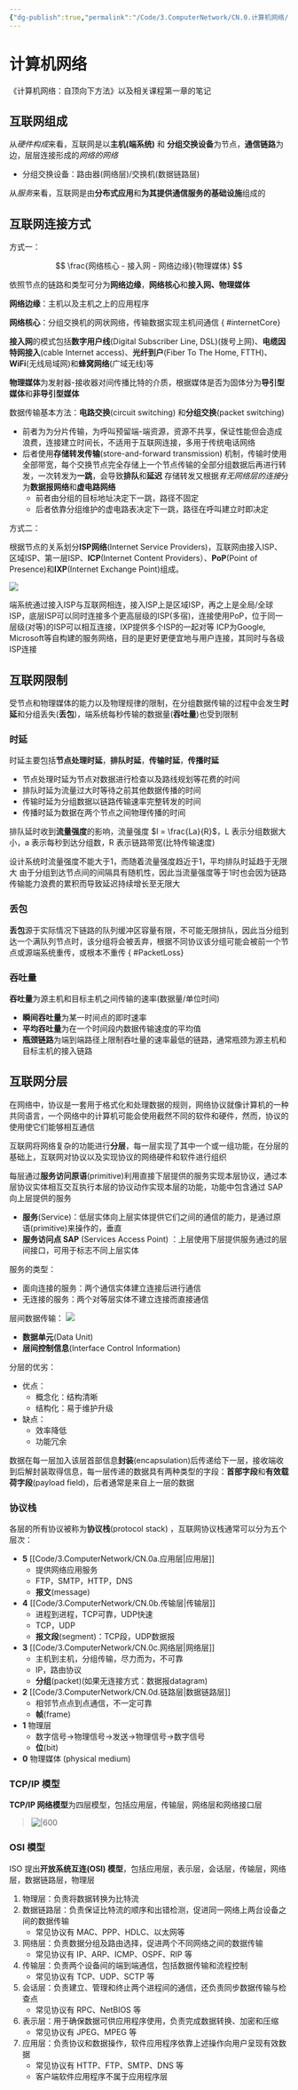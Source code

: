 ```yaml
---
{"dg-publish":true,"permalink":"/Code/3.ComputerNetwork/CN.0.计算机网络/","title":"计算机网络","noteIcon":""}
---
```



# 计算机网络

《计算机网络：自顶向下方法》以及相关课程第一章的笔记

## 互联网组成

从*硬件构成*来看，互联网是以**主机(端系统)** 和 **分组交换设备**为节点，**通信链路**为边，层层连接形成的*网络的网络*
- 分组交换设备：路由器(网络层)/交换机(数据链路层)

从*服务*来看，互联网是由**分布式应用**和**为其提供通信服务的基础设施**组成的

## 互联网连接方式

方式一：

$$ \frac{网络核心 - 接入网 - 网络边缘}{物理媒体} $$

依照节点的链路和类型可分为**网络边缘**，**网络核心**和**接入网、物理媒体**

**网络边缘**：主机以及主机之上的应用程序

**网络核心**：分组交换机的网状网络，传输数据实现主机间通信
{ #internetCore}


**接入网**的模式包括**数字用户线**(Digital Subscriber Line, DSL)(拨号上网)、**电缆因特网接入**(cable Internet access)、**光纤到户**(Fiber To The Home, FTTH)、**WiFi**(无线局域网)和**蜂窝网络**(广域无线)等

**物理媒体**为发射器-接收器对间传播比特的介质，根据媒体是否为固体分为**导引型媒体**和**非导引型媒体**

数据传输基本方法：**电路交换**(circuit switching) 和**分组交换**(packet switching)
- 前者为为分片传输，为呼叫预留端-端资源，资源不共享，保证性能但会造成浪费，连接建立时间长，不适用于互联网连接，多用于传统电话网络
- 后者使用**存储转发传输**(store-and-forward transmission) 机制，传输时使用全部带宽，每个交换节点完全存储上一个节点传输的全部分组数据后再进行转发，一次转发为**一跳**，会导致**排队**和**延迟**
	存储转发又根据*有无网络层的连接*分为**数据报网络**和**虚电路网络**
	- 前者由分组的目标地址决定下一跳，路径不固定
	- 后者依靠分组维护的虚电路表决定下一跳，路径在呼叫建立时即决定

方式二：

根据节点的关系划分**ISP网络**(Internet Service Providers)，互联网由接入ISP、区域ISP、第一层ISP、**ICP**(Internet Content Providers）、**PoP**(Point of Presence)和**IXP**(Internet Exchange Point)组成。

![](https://image.jiang849725768.asia/2022/202212021759977.png)

端系统通过接入ISP与互联网相连，接入ISP上是区域ISP，再之上是全局/全球ISP，底层ISP可以同时连接多个更高层级的ISP(多宿)，连接使用PoP，位于同一层级(对等)的ISP可以相互连接，IXP提供多个ISP的一起对等
ICP为Google, Microsoft等自构建的服务网络，目的是更好更便宜地与用户连接，其同时与各级ISP连接

## 互联网限制

受节点和物理媒体的能力以及物理规律的限制，在分组数据传输的过程中会发生**时延**和分组丢失(**丢包**)，端系统每秒传输的数据量(**吞吐量**)也受到限制

### 时延

时延主要包括**节点处理时延**，**排队时延**，**传输时延**，**传播时延**
- 节点处理时延为节点对数据进行检查以及路线规划等花费的时间
- 排队时延为流量过大时等待之前其他数据传播的时间
- 传输时延为分组数据以链路传输速率完整转发的时间
- 传播时延为数据在两个节点之间物理传播的时间

排队延时收到**流量强度**的影响，流量强度 $I = \frac{La}{R}$，L 表示分组数据大小，a 表示每秒到达分组数，R 表示链路带宽(比特传输速度)

设计系统时流量强度不能大于1，而随着流量强度趋近于1，平均排队时延趋于无限大
由于分组到达节点间的间隔具有随机性，因此当流量强度等于1时也会因为链路传输能力浪费的累积而导致延迟持续增长至无限大

### 丢包

**丢包**源于实际情况下链路的队列缓冲区容量有限，不可能无限排队，因此当分组到达一个满队列节点时，该分组将会被丢弃，根据不同协议该分组可能会被前一个节点或源端系统重传，或根本不重传
{ #PacketLoss}


### 吞吐量

**吞吐量**为源主机和目标主机之间传输的速率(数据量/单位时间)
- **瞬间吞吐量**为某一时间点的即时速率
- **平均吞吐量**为在一个时间段内数据传输速度的平均值
- **瓶颈链路**为端到端路径上限制吞吐量的速率最低的链路，通常瓶颈为源主机和目标主机的接入链路

## 互联网分层

在网络中，协议是一套用于格式化和处理数据的规则，网络协议就像计算机的一种共同语言，一个网络中的计算机可能会使用截然不同的软件和硬件，然而，协议的使用使它们能够相互通信

互联网将网络复杂的功能进行**分层**，每一层实现了其中一个或一组功能，在分层的基础上，互联网对协议以及实现协议的网络硬件和软件进行组织

每层通过**服务访问原语**(primitive)利用直接下层提供的服务实现本层协议，通过本层协议实体相互交互执行本层的协议动作实现本层的功能，功能中包含通过 SAP 向上层提供的服务
- **服务**(Service)：低层实体向上层实体提供它们之间的通信的能力，是通过原语(primitive)来操作的，垂直
- **服务访问点 SAP** (Services Access Point) ：上层使用下层提供服务通过的层间接口，可用于标志不同上层实体

服务的类型：
- 面向连接的服务：两个通信实体建立连接后进行通信
- 无连接的服务：两个对等层实体不建立连接而直接通信

层间数据传输：
![](https://image.jiang849725768.asia/2022/202212032158809.png)
- **数据单元**(Data Unit)
- **层间控制信息**(Interface Control Information)

分层的优劣：
- 优点：
	- 概念化：结构清晰
	- 结构化：易于维护升级
- 缺点：
	- 效率降低
	- 功能冗余

数据在每一层加入该层首部信息**封装**(encapsulation)后传递给下一层，接收端收到后解封装取得信息，每一层传递的数据具有两种类型的字段：**首部字段**和**有效载荷字段**(payload field)，后者通常是来自上一层的数据

### 协议栈

各层的所有协议被称为**协议栈**(protocol stack) ，互联网协议栈通常可以分为五个层次：
- **5** [[Code/3.ComputerNetwork/CN.0a.应用层\|应用层]]
	- 提供网络应用服务
	- FTP，SMTP，HTTP，DNS
	- **报文**(message)
- **4** [[Code/3.ComputerNetwork/CN.0b.传输层\|传输层]]
	- 进程到进程，TCP可靠，UDP快速
	- TCP，UDP
	- **报文段**(segment)：TCP段，UDP数据报
- **3** [[Code/3.ComputerNetwork/CN.0c.网络层\|网络层]]
	- 主机到主机，分组传输，尽力而为，不可靠
	- IP，路由协议
	- **分组**(packet)(如果无连接方式：数据报datagram)
- **2** [[Code/3.ComputerNetwork/CN.0d.链路层\|数据链路层]]
	- 相邻节点点到点通信，不一定可靠
	- **帧**(frame)
- **1** 物理层
	- 数字信号->物理信号->发送->物理信号->数字信号
	- **位**(bit)
- **0** 物理媒体 (physical medium)

### TCP/IP 模型

**TCP/IP 网络模型**为四层模型，包括应用层，传输层，网络层和网络接口层
> ![|600](https://cdn.xiaolincoding.com/gh/xiaolincoder/ImageHost3@main/%E6%93%8D%E4%BD%9C%E7%B3%BB%E7%BB%9F/%E6%B5%AE%E7%82%B9/%E5%B0%81%E8%A3%85.png)

### OSI 模型

ISO 提出**开放系统互连(OSI) 模型**，包括应用层，表示层，会话层，传输层，网络层，数据链路层，物理层

1. 物理层：负责将数据转换为比特流
2. 数据链路层：负责保证比特流的顺序和出错检测，促进同一网络上两台设备之间的数据传输
    - 常见协议有 MAC、PPP、HDLC、以太网等
3. 网络层：负责数据分组及路由选择，促进两个不同网络之间的数据传输
    - 常见协议有 IP、ARP、ICMP、OSPF、RIP 等
4. 传输层：负责两个设备间的端到端通信，包括数据传输和流程控制
    - 常见协议有 TCP、UDP、SCTP 等
5. 会话层：负责建立、管理和终止两个进程间的通信，还负责同步数据传输与检查点
    - 常见协议有 RPC、NetBIOS 等
6. 表示层：用于确保数据可供应用程序使用，负责完成数据转换、加密和压缩
    - 常见协议有 JPEG、MPEG 等
7. 应用层：负责协议和数据操作，软件应用程序依靠上述操作向用户呈现有效数据
    - 常见协议有 HTTP、FTP、SMTP、DNS 等
    - 客户端软件应用程序不属于应用程序层
